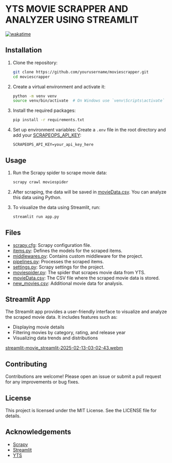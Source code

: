 # YTS MOVIE SCRAPPER AND ANALYZER USING STREAMLIT

[![wakatime](https://wakatime.com/badge/user/ca37100b-7f0f-4ae1-947c-ff595165e688/project/08ce1bb1-8e14-4eda-830c-a0dbd259b83b.svg)](https://wakatime.com/badge/user/ca37100b-7f0f-4ae1-947c-ff595165e688/project/08ce1bb1-8e14-4eda-830c-a0dbd259b83b)

## Installation

1. Clone the repository:
    ```sh
    git clone https://github.com/yourusername/moviescrapper.git
    cd moviescrapper
    ```

2. Create a virtual environment and activate it:
    ```sh
    python -m venv venv
    source venv/bin/activate  # On Windows use `venv\Scripts\activate`
    ```

3. Install the required packages:
    ```sh
    pip install -r requirements.txt
    ```

4. Set up environment variables:
    Create a `.env` file in the root directory and add your [SCRAPEOPS_API_KEY](http://_vscodecontentref_/10):
    ```env
    SCRAPEOPS_API_KEY=your_api_key_here
    ```

## Usage

1. Run the Scrapy spider to scrape movie data:
    ```sh
    scrapy crawl moviespider
    ```

2. After scraping, the data will be saved in [movieData.csv](http://_vscodecontentref_/11). You can analyze this data using Python.

3. To visualize the data using Streamlit, run:
    ```sh
    streamlit run app.py
    ```

## Files

- [scrapy.cfg](http://_vscodecontentref_/12): Scrapy configuration file.
- [items.py](http://_vscodecontentref_/13): Defines the models for the scraped items.
- [middlewares.py](http://_vscodecontentref_/14): Contains custom middleware for the project.
- [pipelines.py](http://_vscodecontentref_/15): Processes the scraped items.
- [settings.py](http://_vscodecontentref_/16): Scrapy settings for the project.
- [moviespider.py](http://_vscodecontentref_/17): The spider that scrapes movie data from YTS.
- [movieData.csv](http://_vscodecontentref_/18): The CSV file where the scraped movie data is stored.
- [new_movies.csv](http://_vscodecontentref_/19): Additional movie data for analysis.

## Streamlit App

The Streamlit app provides a user-friendly interface to visualize and analyze the scraped movie data. It includes features such as:

- Displaying movie details
- Filtering movies by category, rating, and release year
- Visualizing data trends and distributions

[streamlit-movie_streamlit-2025-02-13-03-02-43.webm](https://github.com/user-attachments/assets/0e6be360-a233-4c94-9120-306c3dd3378e)


## Contributing

Contributions are welcome! Please open an issue or submit a pull request for any improvements or bug fixes.

## License

This project is licensed under the MIT License. See the LICENSE file for details.

## Acknowledgements

- [Scrapy](https://scrapy.org/)
- [Streamlit](https://streamlit.io/)
- [YTS](https://yts.mx/)
